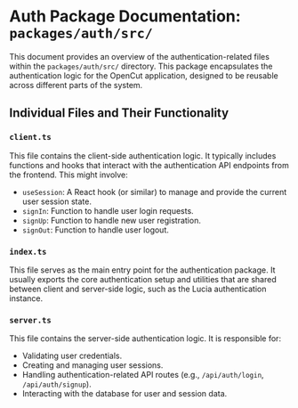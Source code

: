 # Auth Package Documentation: `packages/auth/src/`

This document provides an overview of the authentication-related files within the `packages/auth/src/` directory. This package encapsulates the authentication logic for the OpenCut application, designed to be reusable across different parts of the system.

## Individual Files and Their Functionality

### `client.ts`

This file contains the client-side authentication logic. It typically includes functions and hooks that interact with the authentication API endpoints from the frontend. This might involve:
*   `useSession`: A React hook (or similar) to manage and provide the current user session state.
*   `signIn`: Function to handle user login requests.
*   `signUp`: Function to handle new user registration.
*   `signOut`: Function to handle user logout.

### `index.ts`

This file serves as the main entry point for the authentication package. It usually exports the core authentication setup and utilities that are shared between client and server-side logic, such as the Lucia authentication instance.

### `server.ts`

This file contains the server-side authentication logic. It is responsible for:
*   Validating user credentials.
*   Creating and managing user sessions.
*   Handling authentication-related API routes (e.g., `/api/auth/login`, `/api/auth/signup`).
*   Interacting with the database for user and session data.
